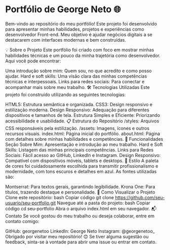 # Portfólio de George Neto 🌐
Bem-vindo ao repositório do meu portfólio! Este projeto foi desenvolvido para apresentar minhas habilidades, projetos e experiências como desenvolvedor Front-end. Meu objetivo é ajudar negócios digitais a se destacarem com interfaces modernas e bem construídas.

💡 Sobre o Projeto
Este portfólio foi criado com foco em mostrar minhas habilidades técnicas e um pouco da minha trajetória como desenvolvedor. Aqui você pode encontrar:

Uma introdução sobre mim: Quem sou, no que acredito e como posso ajudar.
Hard e soft skills: Uma visão clara das minhas competências técnicas e interpessoais.
Links para redes sociais: Para conectar e acompanhar mais sobre meu trabalho.
🛠️ Tecnologias Utilizadas
Este projeto foi construído utilizando as seguintes tecnologias:

HTML5: Estrutura semântica e organizada.
CSS3: Design responsivo e estilização moderna.
Design Responsivo: Adequação para diferentes dispositivos e tamanhos de tela.
Estrutura Simples e Eficiente: Priorizando acessibilidade e usabilidade.
📋 Estrutura do Repositório
/styles: Arquivos CSS responsáveis pela estilização.
/assets: Imagens, ícones e outros recursos visuais.
index.html: Página inicial do portfólio.
about.html: Página com detalhes sobre minhas habilidades e competências.
🌟 Funcionalidades
Seção Sobre Mim: Apresentação e introdução ao meu trabalho.
Hard e Soft Skills: Listagem das minhas principais competências.
Links para Redes Sociais: Fácil acesso ao GitHub, LinkedIn e Instagram.
Design Responsivo: Compatível com dispositivos móveis, tablets e desktops.
🎨 Estilo
A paleta de cores foi cuidadosamente escolhida para transmitir profissionalismo e modernidade, com tons escuros e detalhes em azul. As fontes utilizadas são:

Montserrat: Para textos gerais, garantindo legibilidade.
Krona One: Para títulos, trazendo destaque e personalidade.
📖 Como Visualizar o Projeto
Clone este repositório:
bash
Copiar código
git clone https://github.com/seu-usuario/seu-portfolio.git
Navegue até a pasta do projeto:
bash
Copiar código
cd seu-portfolio
Abra o arquivo index.html em seu navegador.
📬 Contato
Se você gostou do meu trabalho ou deseja colaborar, entre em contato comigo:

GitHub: georgenetoo
LinkedIn: George Neto
Instagram: @georgenetoo_
Obrigado por visitar meu repositório! 😊 Se tiver alguma sugestão ou feedback, sinta-se à vontade para abrir uma issue ou entrar em contato.
